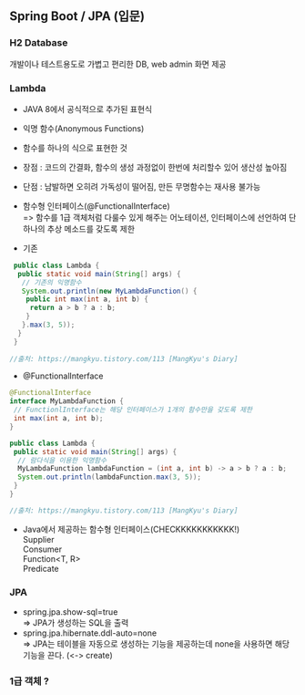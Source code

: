 ##  Spring Boot / JPA (입문)

### H2 Database
개발이나 테스트용도로 가볍고 편리한 DB, web admin 화면 제공

### Lambda
- JAVA 8에서 공식적으로 추가된 표현식
- 익명 함수(Anonymous Functions)
- 함수를 하나의 식으로 표현한 것
- 장점 : 코드의 간결화, 함수의 생성 과정없이 한번에 처리할수 있어 생산성 높아짐
- 단점 : 남발하면 오히려 가독성이 떨어짐, 만든 무명함수는 재사용 불가능
- 함수형 인터페이스(@FunctionalInterface)<br>
 => 함수를 1급 객체처럼 다룰수 있게 해주는 어노테이션, 인터페이스에 선언하여 단 하나의 추상 메소드를 갖도록 제한

- 기존
```java
 public class Lambda { 
  public static void main(String[] args) {
   // 기존의 익명함수 
   System.out.println(new MyLambdaFunction() {
    public int max(int a, int b) {
     return a > b ? a : b; 
    } 
   }.max(3, 5)); 
  } 
 }
 
//출처: https://mangkyu.tistory.com/113 [MangKyu's Diary]
```
- @FunctionalInterface
```java
@FunctionalInterface
interface MyLambdaFunction { 
 // FunctionlInterface는 해당 인터페이스가 1개의 함수만을 갖도록 제한
 int max(int a, int b);
} 

public class Lambda { 
 public static void main(String[] args) { 
  // 람다식을 이용한 익명함수 
  MyLambdaFunction lambdaFunction = (int a, int b) -> a > b ? a : b; 
  System.out.println(lambdaFunction.max(3, 5)); 
 } 
}

//출처: https://mangkyu.tistory.com/113 [MangKyu's Diary]
```

- Java에서 제공하는 함수형 인터페이스(CHECKKKKKKKKKKK!)<br>
Supplier<T><br>
Consumer<T><br>
Function<T, R><br>
Predicate<T>

### JPA
- spring.jpa.show-sql=true<br>
 => JPA가 생성하는 SQL을 출력
- spring.jpa.hibernate.ddl-auto=none<br>
 => JPA는 테이블을 자동으로 생성하는 기능을 제공하는데 none을 사용하면 해당 기능을 끈다. (<-> create)

### 1급 객체 ?
